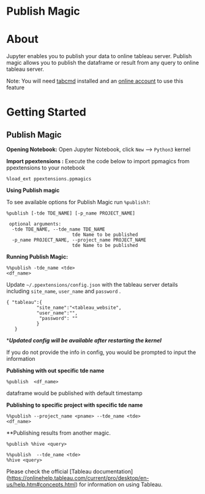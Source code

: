 # Publish Magic </a>

# About
Jupyter enables you to publish your data to online tableau server. 
Publish magic allows you to publish the dataframe or result from any query to  online tableau server.

Note: You will need [tabcmd](https://onlinehelp.tableau.com/current/server/en-us/tabcmd.htm) installed and an [online account](https://www.tableau.com/learn/tutorials/on-demand/publishing-tableau-server-and-tableau-online-9) to use this feature


# Getting Started <a id='getstart'></a>

Publish Magic
---

**Opening Notebook:** Open Jupyter Notebook, click `New` --> `Python3` kernel

**Import ppextensions :** Execute the code below to import ppmagics from ppextensions to your notebook
~~~
%load_ext ppextensions.ppmagics
~~~

**Using Publish magic**

To see available options for Publish Magic run `%publish?`:
```
%publish [-tde TDE_NAME] [-p_name PROJECT_NAME]
```

```
 optional arguments:
  -tde TDE_NAME, --tde_name TDE_NAME
                        tde Name to be published
  -p_name PROJECT_NAME, --project_name PROJECT_NAME
                        tde Name to be published
```

**Running Publish Magic:** 

```
%%publish -tde_name <tde> 
<df_name>
```

Update `~/.ppextensions/config.json` with the tableau server details including `site_name`, `user_name` and `password` .

```
{ "tableau":{
           "site_name":"<tableau_website",
           "user_name":"",
            "password": ""
           }
   }
```

****Updated config will be available after restarting the kernel***


 If you do not provide the info in config, you would be prompted to input the information
  
**Publishing with out specific tde name**

~~~~
%publish  <df_name>
~~~~
dataframe would be published with default timestamp


**Publishing  to specific project with specific tde name**

    %%publish --project_name <pname> --tde_name <tde>
    <df_name>


**Publishing results from another magic.

```buildoutcfg
%publish %hive <query>
```
```
%%publish  --tde_name <tde>
%hive <query>
```
Please check the official [Tableau documentation] (https://onlinehelp.tableau.com/current/pro/desktop/en-us/help.htm#concepts.html) for information on using Tableau.